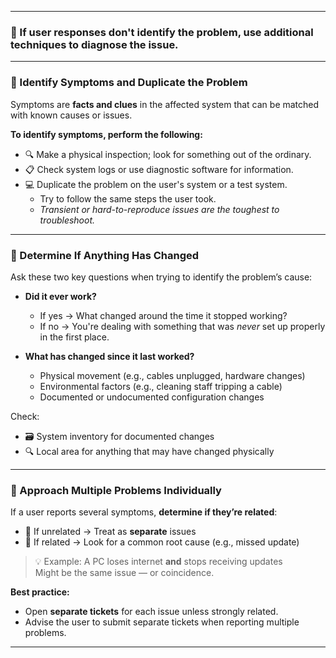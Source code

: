 
---
### 🧠 If user responses don't identify the problem, use additional techniques to diagnose the issue.

---

### 🔎 Identify Symptoms and Duplicate the Problem

Symptoms are **facts and clues** in the affected system that can be matched with known causes or issues.

**To identify symptoms, perform the following:**

- 🔍 Make a physical inspection; look for something out of the ordinary.
- 📋 Check system logs or use diagnostic software for information.
- 💻 Duplicate the problem on the user's system or a test system.
  - Try to follow the same steps the user took.
  - *Transient or hard-to-reproduce issues are the toughest to troubleshoot.*

---

### 🔄 Determine If Anything Has Changed

Ask these two key questions when trying to identify the problem’s cause:

- **Did it ever work?**
  - If yes → What changed around the time it stopped working?
  - If no → You're dealing with something that was *never* set up properly in the first place.

- **What has changed since it last worked?**
  - Physical movement (e.g., cables unplugged, hardware changes)
  - Environmental factors (e.g., cleaning staff tripping a cable)
  - Documented or undocumented configuration changes

Check:
- 🗃️ System inventory for documented changes
- 🔍 Local area for anything that may have changed physically

---

### 🔀 Approach Multiple Problems Individually

If a user reports several symptoms, **determine if they’re related**:

- 🧩 If unrelated → Treat as **separate** issues
- 🔗 If related → Look for a common root cause (e.g., missed update)

> 💡 Example: A PC loses internet **and** stops receiving updates  
> Might be the same issue — or coincidence.

**Best practice:**
- Open **separate tickets** for each issue unless strongly related.
- Advise the user to submit separate tickets when reporting multiple problems.

---

